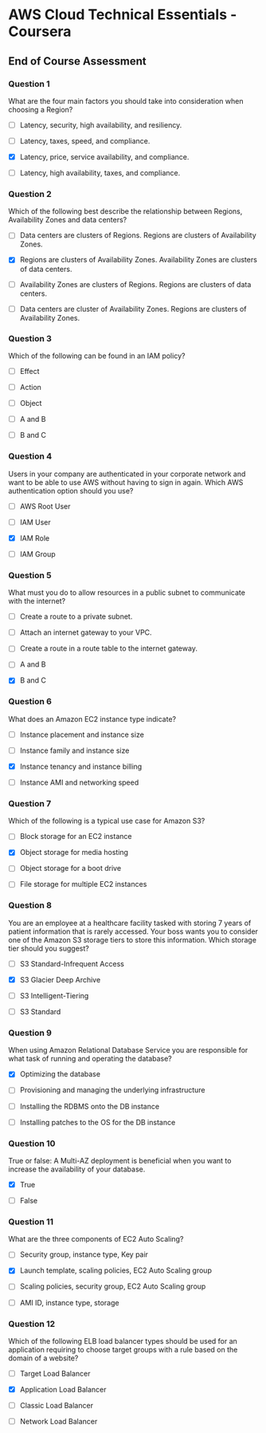 # AWS Cloud Technical Essentials - Coursera

## End of Course Assessment

### Question 1

What are the four main factors you should take into consideration when choosing a Region?

- [ ] Latency, security, high availability, and resiliency.

- [ ] Latency, taxes, speed, and compliance.

- [x] Latency, price, service availability, and compliance.

- [ ] Latency, high availability, taxes, and compliance.

### Question 2

Which of the following best describe the relationship between Regions, Availability Zones and data centers?

- [ ] Data centers are clusters of Regions. Regions are clusters of Availability Zones.

- [x] Regions are clusters of Availability Zones. Availability Zones are clusters of data centers.

- [ ] Availability Zones are clusters of Regions. Regions are clusters of data centers.

- [ ] Data centers are cluster of Availability Zones. Regions are clusters of Availability Zones.

### Question 3

Which of the following can be found in an IAM policy?

- [ ] Effect

- [ ] Action

- [ ] Object

- [ ] A and B

- [ ] B and C

### Question 4

Users in your company are authenticated in your corporate network and want to be able to use AWS without having to sign in again. Which AWS authentication option should you use?

- [ ] AWS Root User

- [ ] IAM User

- [x] IAM Role

- [ ] IAM Group

### Question 5

What must you do to allow resources in a public subnet to communicate with the internet?

- [ ] Create a route to a private subnet.

- [ ] Attach an internet gateway to your VPC.

- [ ] Create a route in a route table to the internet gateway.

- [ ] A and B

- [x] B and C

### Question 6

What does an Amazon EC2 instance type indicate?

- [ ] Instance placement and instance size

- [ ] Instance family and instance size

- [x] Instance tenancy and instance billing

- [ ] Instance AMI and networking speed

### Question 7

Which of the following is a typical use case for Amazon S3?

- [ ] Block storage for an EC2 instance

- [x] Object storage for media hosting

- [ ] Object storage for a boot drive

- [ ] File storage for multiple EC2 instances

### Question 8

You are an employee at a healthcare facility tasked with storing 7 years of patient information that is rarely accessed. Your boss wants you to consider one of the Amazon S3 storage tiers to store this information. Which storage tier should you suggest?

- [ ] S3 Standard-Infrequent Access

- [x] S3 Glacier Deep Archive

- [ ] S3 Intelligent-Tiering

- [ ] S3 Standard

### Question 9

When using Amazon Relational Database Service you are responsible for what task of running and operating the database?

- [x] Optimizing the database

- [ ] Provisioning and managing the underlying infrastructure

- [ ] Installing the RDBMS onto the DB instance

- [ ] Installing patches to the OS for the DB instance

### Question 10

True or false: A Multi-AZ deployment is beneficial when you want to increase the availability of your database.

- [x] True

- [ ] False

### Question 11

What are the three components of EC2 Auto Scaling?

- [ ] Security group, instance type, Key pair

- [x] Launch template, scaling policies, EC2 Auto Scaling group

- [ ] Scaling policies, security group, EC2 Auto Scaling group

- [ ] AMI ID, instance type, storage

### Question 12

Which of the following ELB load balancer types should be used for an application requiring to choose target groups with a rule based on the domain of a website?

- [ ] Target Load Balancer

- [x] Application Load Balancer

- [ ] Classic Load Balancer

- [ ] Network Load Balancer
